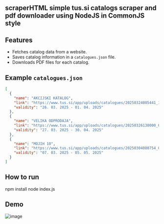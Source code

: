 ## scraperHTML simple tus.si catalogs scraper and pdf downloader using NodeJS in CommonJS style    

## Features

- Fetches catalog data from a website.
- Saves catalog information in a `catalogues.json` file.
- Downloads PDF files for each catalog.

## Example `catalogues.json`

```json
[
  {
    "name": "AKCIJSKI KATALOG",
    "link": "https://www.tus.si/app/uploads/catalogues/20250324085441_13_AKCIJSKI_LETAK26.3.-1.4.2_iWtyoCN.pdf",
    "validity": "26. 03. 2025 ‐ 01. 04. 2025"
  },
  {
    "name": "VELIKA ODPRODAJA",
    "link": "https://www.tus.si/app/uploads/catalogues/20250326130000_ODPRODAJA.pdf",
    "validity": "27. 03. 2025 ‐ 30. 04. 2025"
  },
  {
    "name": "MOJIH 10",
    "link": "https://www.tus.si/app/uploads/catalogues/20250304080754_02_Mojih_10_7.3.-5.5.2025.pdf",
    "validity": "07. 03. 2025 ‐ 05. 05. 2025"
  }
]
```

## How to run   
npm install 
node index.js    

## Demo
![image](https://github.com/user-attachments/assets/b8d4f70e-a284-4b5b-a386-28a8caeb890c)
